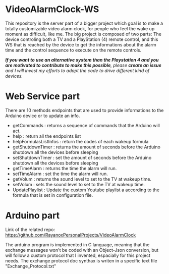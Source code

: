 # VideoAlarmClock-WS
This repository is the server part of a bigger project which goal is to make a totally customizable video alarm clock, for people who feel the wake up moment as difficult, like me. The big project is composed of two parts: The device controling both a TV and a PlayStation (4) remote control, and this WS that is reached by the device to get the informations about the alarm time and the control sequence to execute on the remote controls.

_**If you want to use an alternative system than the Playstation 4 and you are motivated to contribute to make this possible**, please **create an issue** and I will invest my efforts to adapt the code to drive different kind of devices._

# Web Service part #

There are 10 methods endpoints that are used to provide informations to the Arduino device or to update an info.

- getCommands : returns a sequence of commands that the Arduino will act.
- help : return all the endpoints list
- helpFormulasListInfos : return the codes of each wakeup formula 
- getShutdownTimer : returns the amount of seconds before the Arduino shutdown all the devices before sleeping
- setShutdownTimer : set the amount of seconds before the Arduino shutdown all the devices before sleeping
- getTimeAlarm : returns the time the alarm will run.
- setTimeAlarm : set the time the alarm will run.
- getVolum : returns the sound level to set to the TV at wakeup time.
- setVolum : sets the sound level to set to the TV at wakeup time.
- UpdatePlaylist : Update the custom Youtube playlist a according to the formula that is set in configuration file.


# Arduino part #

Link of the related repo: https://github.com/RayanoxPersonalProjects/VideoAlarmClock

The arduino program is implemented in C language, meaning that the exchange messages won't be coded with an Object-Json conversion, but will follow a custom protocol that I invented, espacially for this project needs. The exchange protocol doc synthax is writen in a specific text file "Exchange_Protocol.txt"
